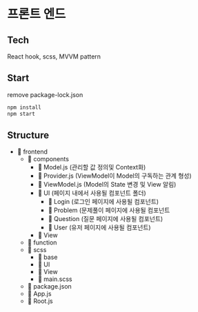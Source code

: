 # 프론트 엔드

## Tech

React hook, scss, MVVM pattern

## Start

remove package-lock.json
  ```sh
  npm install
  npm start
  ```

## Structure
- 📁 frontend
  - 📁 components 
    - 📄 Model.js (관리할 값 정의및 Context화)
    - 📄 Provider.js (ViewModel이 Model의 구독하는 관계 형성)
    - 📄 ViewModel.js (Model의 State 변경 및 View 알림)
    - 📁 UI (페이지 내에서 사용될 컴포넌트 폴더)
      - 📁 Login  (로그인 페이지에 사용될 컴포넌트)
      - 📁 Problem (문제풀이 페이지에 사용될 컴포넌트
      - 📁 Question (질문 페이지에 사용될 컴포넌트)
      - 📁 User (유저 페이지에 사용될 컴포넌트)
    - 📁 View
  - 📁 function
  - 📁 scss
    - 📁 base
    - 📁 UI
    - 📁 View
    - 📄 main.scss
  - 📄 package.json
  - 📄 App.js
  - 📄 Root.js
